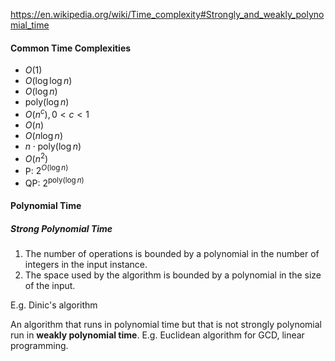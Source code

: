 https://en.wikipedia.org/wiki/Time_complexity#Strongly_and_weakly_polynomial_time

#### Common Time Complexities

* $O(1)$
* $O(\log \log n)$
* $O(\log n)$
* $\text{poly}(\log n)$
* $O(n^c), \, 0 < c < 1$
* $O(n)$
* $O(n \log n)$
* $n \cdot \text{poly}(\log n)$
* $O(n^2)$
* P: $2^{O(\log n)}$
* QP: $2^{\text{poly} (\log n)}$

#### Polynomial Time

##### Strong Polynomial Time

1. The number of operations is bounded by a polynomial in the number of integers in the input instance.
2. The space used by the algorithm is bounded by a polynomial in the size of the input.

E.g. Dinic's algorithm

An algorithm that runs in polynomial time but that is not strongly polynomial run in **weakly polynomial time**. E.g. Euclidean algorithm for GCD, linear programming.